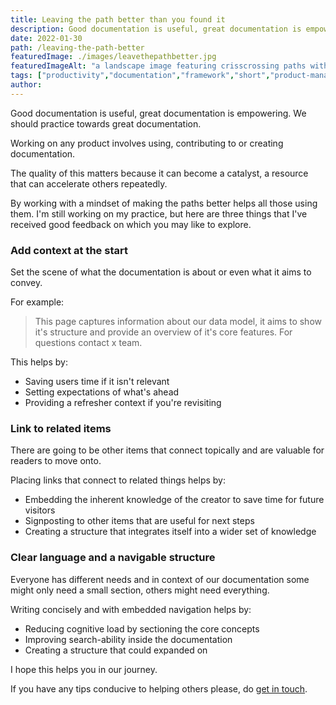 ```yaml
---
title: Leaving the path better than you found it
description: Good documentation is useful, great documentation is empowering. We should practice towards great documentation.
date: 2022-01-30
path: /leaving-the-path-better
featuredImage: ./images/leavethepathbetter.jpg
featuredImageAlt: "a landscape image featuring crisscrossing paths with an abstract pattern"
tags: ["productivity","documentation","framework","short","product-management"]
author:
---
```


Good documentation is useful, great documentation is empowering. We should practice towards great documentation.

Working on any product involves using, contributing to or creating documentation.

The quality of this matters because it can become a catalyst, a resource that can accelerate others repeatedly.

By working with a mindset of making the paths better helps all those using them. I'm still working on my practice, but here are three things that I've received good feedback on which you may like to explore.

### Add context at the start
Set the scene of what the documentation is about or even what it aims to convey.

For example:
> This page captures information about our data model, it aims to show it's structure and provide an overview of it's core features. For questions contact x team.

This helps by:
- Saving users time if it isn't relevant
- Setting expectations of what's ahead
- Providing a refresher context if you're revisiting

### Link to related items
There are going to be other items that connect topically and are valuable for readers to move onto.

Placing links that connect to related things helps by:
- Embedding the inherent knowledge of the creator to save time for future visitors
- Signposting to other items that are useful for next steps
- Creating a structure that integrates itself into a wider set of knowledge

### Clear language and a navigable structure
Everyone has different needs and in context of our documentation some might only need a small section, others might need everything.

Writing concisely and with embedded navigation helps by:
- Reducing cognitive load by sectioning the core concepts
- Improving search-ability inside the documentation
- Creating a structure that could expanded on

I hope this helps you in our journey.

If you have any tips conducive to helping others please, do [get in touch](/contact).

